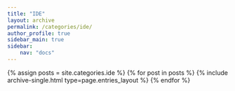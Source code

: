 ```yaml
---
title: "IDE"
layout: archive
permalink: /categories/ide/
author_profile: true
sidebar_main: true
sidebar:
    nav: "docs"
---
```


{% assign posts = site.categories.ide %}
{% for post in posts %} {% include archive-single.html type=page.entries_layout %} {% endfor %}
